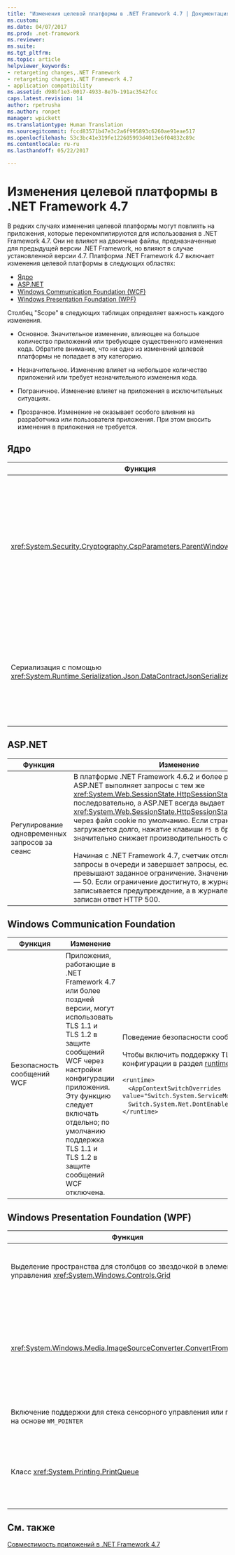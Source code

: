 ```yaml
---
title: "Изменения целевой платформы в .NET Framework 4.7 | Документация Майкрософт"
ms.custom: 
ms.date: 04/07/2017
ms.prod: .net-framework
ms.reviewer: 
ms.suite: 
ms.tgt_pltfrm: 
ms.topic: article
helpviewer_keywords:
- retargeting changes,.NET Framework
- retargeting changes,.NET Framework 4.7
- application compatibility
ms.assetid: d98bf1e3-0017-4933-8e7b-191ac3542fcc
caps.latest.revision: 14
author: rpetrusha
ms.author: ronpet
manager: wpickett
ms.translationtype: Human Translation
ms.sourcegitcommit: fccd83571b47e3c2a6f995893c6260ae91eae517
ms.openlocfilehash: 53c3bc41e319fe122605993d4013e6f04832c89c
ms.contentlocale: ru-ru
ms.lasthandoff: 05/22/2017

---
```

# <a name="retargeting-changes-in-the-net-framework-47"></a>Изменения целевой платформы в .NET Framework 4.7

В редких случаях изменения целевой платформы могут повлиять на приложения, которые перекомпилируются для использования в .NET Framework 4.7. Они не влияют на двоичные файлы, предназначенные для предыдущей версии .NET Framework, но влияют в случае установленной версии 4.7. Платформа .NET Framework 4.7 включает изменения целевой платформы в следующих областях:  

-   [Ядро](#Core)  
-   [ASP.NET](#asp) 
-   [Windows Communication Foundation (WCF)](#WCF)  
-   [Windows Presentation Foundation (WPF)](#WPF)
 
 Столбец "Scope" в следующих таблицах определяет важность каждого изменения.  
  
-   Основное. Значительное изменение, влияющее на большое количество приложений или требующее существенного изменения кода. Обратите внимание, что ни одно из изменений целевой платформы не попадает в эту категорию.  
  
-   Незначительное. Изменение влияет на небольшое количество приложений или требует незначительного изменения кода.  
  
-   Пограничное. Изменение влияет на приложения в исключительных ситуациях.  
  
-   Прозрачное. Изменение не оказывает особого влияния на разработчика или пользователя приложения. При этом вносить изменения в приложения не требуется.  
  
## <a name="a-namecore--core"></a><a name="Core" /> Ядро

| Функция | Изменение | Последствия | Область |
|----|----|----|----|
|<xref:System.Security.Cryptography.CspParameters.ParentWindowHandle%2A> | Приложения, предназначенные для .NET Framework 4.6.2 и более ранних версий, ожидают присвоения этому свойству значения указателя <xref:System.IntPtr> на указанное расположение в памяти, где содержится значение HWND.<br/></br>Начиная с приложений, предназначенных для .NET Framework 4.7, приложение Windows Forms может установить значение этого свойства с помощью следующего кода: <br/><br/>` cspParameters.ParentWindowHandle = form.Handle; ` | В приложениях, где такое изменение поведения является неудобным, можно отказаться от нового поведения. Аналогично, в приложениях, ориентированных на более ранние версии .NET Framework, но работающих на платформе .NET Framework 4.7, можно выбрать новое поведение. Дополнительные сведения см. в статье [Mitigation: CspParameters.ParentWindowHandle Expects an HWND](../../../docs/framework/migration-guide/mitigation-cspparameters-parentwindowhandle-expects-an-hwnd.md) (Устранение рисков. CspParameters.ParentWindowHandle ожидает HWND). | Дополнительный номер |
| Сериализация с помощью <xref:System.Runtime.Serialization.Json.DataContractJsonSerializer> | Начиная с приложений, ориентированных на .NET Framework 4.7, сериализация управляющих символов с помощью <xref:System.Runtime.Serialization.Json.DataContractJsonSerializer> теперь совместима с ECMAScript V6 и V8 | Это изменение соответствует стандарту ECMAScript и не должно оказывать значительного влияния. В противном случае доступен переключатель совместимости, позволяющий восстановить прежнее поведение. Дополнительные сведения см. в статье [Устранение рисков. Сериализация управляющих символов с помощью DataContractJsonSerializer](../../../docs/framework/migration-guide/mitigation-serialization-control-characters.md)  | Пограничный случай |

## <a name="a-nameasp--aspnet"></a><a name="asp" /> ASP.NET

| Функция  |Изменение  |Последствия | Область | 
---------|---------|---------|-----|
Регулирование одновременных запросов за сеанс | В платформе .NET Framework 4.6.2 и более ранних версиях ASP.NET выполняет запросы с тем же <xref:System.Web.SessionState.HttpSessionState.SessionID%2A> последовательно, а ASP.NET всегда выдает <xref:System.Web.SessionState.HttpSessionState.SessionID%2A> через файл cookie по умолчанию. Если страница загружается долго, нажатие клавиши <kbd> F5 </kbd> в браузере значительно снижает производительность сервера.<br/><br/>Начиная с .NET Framework 4.7, счетчик отслеживает запросы в очереди и завершает запросы, если они превышают заданное ограничение. Значение по умолчанию — 50. Если ограничение достигнуто, в журнал событий записывается предупреждение, а в журнале IIS может быть записан ответ HTTP 500.|Это изменение повышает общую производительность сервера.<br/><br/>Чтобы восстановить прежнее поведение, можно добавить следующий параметр в файл web.config для отказа от нового поведения.<br/><br/>`<appSettings>`<br/>&nbsp;&nbsp;&nbsp;`<add key="aspnet:RequestQueueLimitPerSession" value="2147483647"/>`<br/>`</appSettings>` | Пограничный случай |

## <a name="a-namewcf--windows-communication-foundation"></a><a name="WCF" /> Windows Communication Foundation

| Функция  |Изменение  |Последствия | Область | 
---------|---------|---------|-----|
| Безопасность сообщений WCF | Приложения, работающие в .NET Framework 4.7 или более поздней версии, могут использовать TLS 1.1 и TLS 1.2 в защите сообщений WCF через настройки конфигурации приложения. Эту функцию следует включать отдельно; по умолчанию поддержка TLS 1.1 и TLS 1.2 в защите сообщений WCF отключена. | Поведение безопасности сообщений WCF по умолчанию остается неизменным. <br/><br/> Чтобы включить поддержку TLS 1.1 и TLS 1.2, добавьте следующий параметр конфигурации в раздел [runtime](~/docs/framework/configure-apps/file-schema/runtime/runtime-element.md) файла `app.config` или `web.config`:  <br/><br/>`<runtime>` <br/> &nbsp;&nbsp;&nbsp;`<AppContextSwitchOverrides value="Switch.System.ServiceModel.DisableUsingServicePointManagerSecurityProtocols=false;`<br/>&nbsp;&nbsp;&nbsp;`Switch.System.Net.DontEnableSchUseStrongCrypto=false" />`<br/>`</runtime>` | Пограничный случай |         

## <a name="a-namewpf--windows-presentation-foundation-wpf"></a><a name="WPF" /> Windows Presentation Foundation (WPF)  

| Функция | Изменение | Последствия | Область |
|---|---|---|---|
| Выделение пространства для столбцов со звездочкой в элементе управления <xref:System.Windows.Controls.Grid> | Начиная с приложений, предназначенных для .NET Framework 4.7, WPF заменяет алгоритм, который использовался в элементе управления <xref:System.Windows.Controls.Grid> для выделения пространства для \*-столбцов. | Для приложений, предназначенных для версий платформы .NET Framework, начиная с .NET Framework 4.7, это изменение влияет на фактическую ширину, назначаемую столбцам со звездочкой (\*) в ряде случаев. Если это изменение нежелательно, можно продолжить применять предыдущий алгоритм, добавив запись в файл конфигурации приложения. Дополнительные сведения см. в статье [Mitigation: Grid Control's Space Allocation to Star-columns](../../../docs/framework/migration-guide/mitigation-grid-control.md) (Устранение рисков. Выделение пространства элемента управления "сетка" для столбцов со звездочкой). | Дополнительный номер |
<xref:System.Windows.Media.ImageSourceConverter.ConvertFrom%2A> | В приложениях, предназначенных для .NET Framework 4.6.2 и более ранних версий, ошибка в коде обработки исключений для метода <xref:System.Windows.Media.ImageSourceConverter.ConvertFrom%2A> вызывала исключение <xref:System.NullReferenceException> вместо ожидаемого исключения (например, <xref:System.IO.DirectoryNotFoundException> или <xref:System.IO.FileNotFoundException>).<br/><br/>Начиная с приложений, ориентированных на .NET Framework 4.7, вызывается правильное исключение.  | Для приложений, предназначенных для .NET Framework 4.7 и зависящих от обработки <xref:System.NullReferenceException>, можно восстановить прежнее поведение, добавив следующий параметр конфигурации в раздел [runtime](~/docs/framework/configure-apps/file-schema/runtime/runtime-element.md) файла `app.config`: <br/><br/>`<runtime>`<br/>&nbsp;&nbsp;&nbsp;`<AppContextSwitchOverrides value="Switch.System.Windows.Media.ImageSourceConverter.OverrideExceptionWithNullReferenceException=true"/>`<br/>`</runtime>`| Пограничный случай | 
| Включение поддержки для стека сенсорного управления или пера на основе `WM_POINTER` | Начиная с приложений, предназначенных для .NET Framework 4.7, WPF добавляет поддержку необязательного сенсорного управления на основе `WM_POINTER.  | Эта функция, которую следует включать отдельно, доступна в системах Windows, начиная с Windows 10 Creators Update. На приложения WPF, которые не включают явно поддержку сенсорного ввода или пера на основе указателя, это не влияет. Дополнительные сведения см. в статье [Устранение рисков. Поддержка сенсорного управления и пера на основе указателя](../Topic/Mitigation:%20Pointer-based%20Touch%20and%20Stylus%20Support.md). | Пограничный случай |
| Класс <xref:System.Printing.PrintQueue> | Начиная с .NET Framework 4.7, API-интерфейсы печати WPF, использующие по умолчанию класс <xref:System.Printing.PrintQueue>, вызывают API-интерфейс пакета документов печати Windows вместо уже устаревшего API-интерфейса печати XPS.<br/><br/>Старый стек печати продолжает работать в предыдущих версиях Windows, как и раньше. | Ни пользователи, ни разработчики не должны заметить какие-либо изменения в поведении или использовании API. <br/><br/>Чтобы использовать старый стек в Windows 10 Creators Update, задайте значение `UseXpsOMPrinting` `REG_DWORD` в разделе реестра `HKEY_CURRENT_USER\Software\Microsoft.NETFramework\Windows Presentation Foundation\Printing` равным 1. | Пограничный случай | 
## <a name="see-also"></a>См. также
[Совместимость приложений в .NET Framework 4.7](Application%20Compatibility%20in%20the%20.NET%20Framework%204.7.md)

